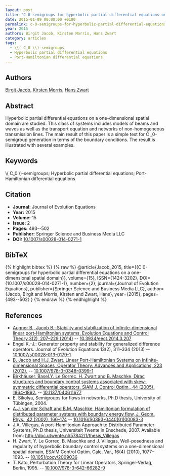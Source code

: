 ```yaml
---
layout: post
title: "C 0-semigroups for hyperbolic partial differential equations on a one-dimensional spatial domain"
date: 2015-01-09 00:00:00 +0100
permalink: c-0-semigroups-for-hyperbolic-partial-differential-equations-on-a-one-dimensional-spatial-domain
year: 2015
authors: Birgit Jacob, Kirsten Morris, Hans Zwart
category: articles
tags:
  - \\( C_0 \\)-semigroups
  - Hyperbolic partial differential equations
  - Port-Hamiltonian differential equations
---
```

 
## Authors
[Birgit Jacob](authors/birgit-jacob), [Kirsten Morris](authors/kirsten-morris), [Hans Zwart](authors/hans-zwart)
 
## Abstract
Hyperbolic partial differential equations on a one-dimensional spatial domain are studied. This class of systems includes models of beams and waves as well as the transport equation and networks of non-homogeneous transmission lines. The main result of this paper is a simple test for C _0-semigroup generation in terms of the boundary conditions. The result is illustrated with several examples.
 
## Keywords
\\( C_0 \\)-semigroups; Hyperbolic partial differential equations; Port-Hamiltonian differential equations
 
## Citation
- **Journal:** Journal of Evolution Equations
- **Year:** 2015
- **Volume:** 15
- **Issue:** 2
- **Pages:** 493--502
- **Publisher:** Springer Science and Business Media LLC
- **DOI:** [10.1007/s00028-014-0271-1](https://doi.org/10.1007/s00028-014-0271-1)
 
## BibTeX
{% highlight bibtex %}
{% raw %}
@article{Jacob_2015,
  title={{C 0-semigroups for hyperbolic partial differential equations on a one-dimensional spatial domain}},
  volume={15},
  ISSN={1424-3202},
  DOI={10.1007/s00028-014-0271-1},
  number={2},
  journal={Journal of Evolution Equations},
  publisher={Springer Science and Business Media LLC},
  author={Jacob, Birgit and Morris, Kirsten and Zwart, Hans},
  year={2015},
  pages={493--502}
}
{% endraw %}
{% endhighlight %}
 
## References
- [Augner B., Jacob B.: Stability and stabilization of infinite-dimensional linear port-Hamiltonian systems. Evolution Equations and Control Theory 3(2), 207–229 (2014)](stability-and-stabilization-of-infinite-dimensional-linear-port-hamiltonian-systems) -- [10.3934/eect.2014.3.207](https://doi.org/10.3934/eect.2014.3.207)
- Engel K.-J.: Generator property and stability for generalized difference operators. Journal of Evolution Equations 13(2), 311–334 (2013) -- [10.1007/s00028-013-0179-1](https://doi.org/10.1007/s00028-013-0179-1)
- [B. Jacob and H.J. Zwart, Linear Port-Hamiltonian Systems on Infinite-dimensional Spaces, Operator Theory: Advances and Applications, 223 (2012),](linear-port-hamiltonian-systems-on-infinite-dimensional-spaces) -- [10.1007/978-3-0348-0399-1](https://doi.org/10.1007/978-3-0348-0399-1)
- [Birkhäuser, Basel.Y. Le Gorrec, H. Zwart and B. Maschke, Dirac structures and boundary control systems associated with skew-symmetric differential operators, SIAM J. Control Optim., 44 (2005), 1864–1892.](dirac-structures-and-boundary-control-systems-associated-with-skew-symmetric-differential-operators) -- [10.1137/040611677](https://doi.org/10.1137/040611677)
- E. Sikolya, Semigroups for flows in networks, Ph.D thesis, University of Tübingen, 2004.
- [A.J. van der Schaft and B.M. Maschke, Hamiltonian formulation of distributed parameter systems with boundary energy flow, J. Geom. Phys., 42 (2002), 166–174](hamiltonian-formulation-of-distributed-parameter-systems-with-boundary-energy-flow) -- [10.1016/S0393-0440(01)00083-3](https://doi.org/10.1016/S0393-0440(01)00083-3)
- J.A. Villegas, A port-Hamiltonian Approach to Distributed Parameter Systems, Ph.D thesis, Universiteit Twente in Enschede, 2007. Available from: http://doc.utwente.nl/57842/1/thesis_Villegas .
- H. Zwart, Y. Le Gorrec, B. Maschke and J. Villegas, Well-posedness and regularity of hyperbolic boundary control systems on a one-dimensional spatial domain, ESAIM Control Optim. Calc. Var., 16(4) (2010), 1077–1093. -- [10.1051/cocv/2009036](https://doi.org/10.1051/cocv/2009036)
- T. Kato, Perturbation Theory for Linear Operators, Springer-Verlag, Berlin, 1995. -- [10.1007/978-3-642-66282-9](https://doi.org/10.1007/978-3-642-66282-9)

